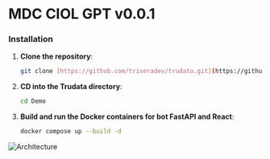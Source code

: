 # MDC CIOL GPT v0.0.1

### Installation

1. **Clone the repository**:

   ```bash
   git clone [https://github.com/triveradev/trudata.git](https://github.com/ReneMazuela/Demo.git)
   ```

2. **CD into the Trudata directory**:

   ```bash
   cd Demo
   ```


3. **Build and run the Docker containers for bot FastAPI and React**:

   ```bash
   docker compose up --build -d
   ```
![Architecture](ArchitechtureLayout.png)
